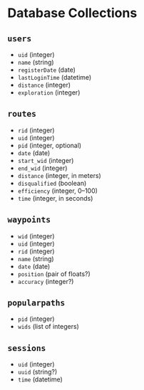 # Database Collections

## `users`

*   `uid` (integer)
*   `name` (string)
*   `registerDate` (date)
*   `lastLoginTime` (datetime)
*   `distance` (integer)
*   `exploration` (integer)

## `routes`

*   `rid` (integer)
*   `uid` (integer)
*   `pid` (integer, optional)
*   `date` (date)
*   `start_wid` (integer)
*   `end_wid` (integer)
*   `distance` (integer, in meters)
*   `disqualified` (boolean)
*   `efficiency` (integer, 0–100)
*   `time` (integer, in seconds)

## `waypoints`

*   `wid` (integer)
*   `uid` (integer)
*   `rid` (integer)
*   `name` (string)
*   `date` (date)
*   `position` (pair of floats?)
*   `accuracy` (integer?)

## `popularpaths`

*   `pid` (integer)
*   `wids` (list of integers)

## `sessions`

*   `uid` (integer)
*   `uuid` (string?)
*   `time` (datetime)
